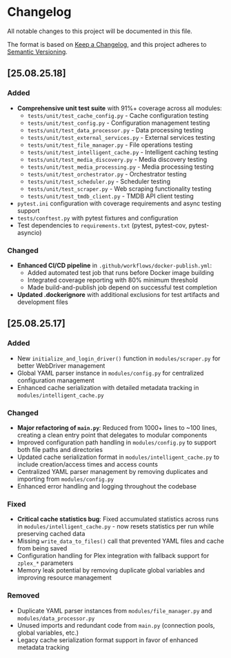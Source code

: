 # Changelog

All notable changes to this project will be documented in this file.

The format is based on [Keep a Changelog](https://keepachangelog.com/en/1.0.0/),
and this project adheres to [Semantic Versioning](https://semver.org/spec/v2.0.0.html).

## [25.08.25.18]

### Added

- **Comprehensive unit test suite** with 91%+ coverage across all modules:
  - `tests/unit/test_cache_config.py` - Cache configuration testing
  - `tests/unit/test_config.py` - Configuration management testing
  - `tests/unit/test_data_processor.py` - Data processing testing
  - `tests/unit/test_external_services.py` - External services testing
  - `tests/unit/test_file_manager.py` - File operations testing
  - `tests/unit/test_intelligent_cache.py` - Intelligent caching testing
  - `tests/unit/test_media_discovery.py` - Media discovery testing
  - `tests/unit/test_media_processing.py` - Media processing testing
  - `tests/unit/test_orchestrator.py` - Orchestrator testing
  - `tests/unit/test_scheduler.py` - Scheduler testing
  - `tests/unit/test_scraper.py` - Web scraping functionality testing
  - `tests/unit/test_tmdb_client.py` - TMDB API client testing
- `pytest.ini` configuration with coverage requirements and async testing support
- `tests/conftest.py` with pytest fixtures and configuration
- Test dependencies to `requirements.txt` (pytest, pytest-cov, pytest-asyncio)

### Changed

- **Enhanced CI/CD pipeline** in `.github/workflows/docker-publish.yml`:
  - Added automated test job that runs before Docker image building
  - Integrated coverage reporting with 80% minimum threshold
  - Made build-and-publish job depend on successful test completion
- **Updated .dockerignore** with additional exclusions for test artifacts and development files

## [25.08.25.17]

### Added

- New `initialize_and_login_driver()` function in `modules/scraper.py` for better WebDriver management
- Global YAML parser instance in `modules/config.py` for centralized configuration management
- Enhanced cache serialization with detailed metadata tracking in `modules/intelligent_cache.py`

### Changed

- **Major refactoring of `main.py`**: Reduced from 1000+ lines to ~100 lines, creating a clean entry point that delegates to modular components
- Improved configuration path handling in `modules/config.py` to support both file paths and directories
- Updated cache serialization format in `modules/intelligent_cache.py` to include creation/access times and access counts
- Centralized YAML parser management by removing duplicates and importing from `modules/config.py`
- Enhanced error handling and logging throughout the codebase

### Fixed

- **Critical cache statistics bug**: Fixed accumulated statistics across runs in `modules/intelligent_cache.py` - now resets statistics per run while preserving cached data
- Missing `write_data_to_files()` call that prevented YAML files and cache from being saved
- Configuration handling for Plex integration with fallback support for `zplex_*` parameters
- Memory leak potential by removing duplicate global variables and improving resource management

### Removed

- Duplicate YAML parser instances from `modules/file_manager.py` and `modules/data_processor.py`
- Unused imports and redundant code from `main.py` (connection pools, global variables, etc.)
- Legacy cache serialization format support in favor of enhanced metadata tracking

